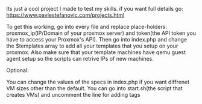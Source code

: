 Its just a cool project I made to test my skills. if you want full details go: https://www.pavlestefanovic.com/projects.html

To get this working, go into every file and replace place-holders: proxmox_ip(IP/Domain of your proxmox server) and token(the API token you have to access your Proxmox's API). Then go into index.php and change the $templates array to add all your templates that you setup on your proxmox.  Also make sure that your template machines have qemu guest agent setup so the scripts can retrive IPs of new machines.

Optional: 

You can change the values of the specs in index.php if you want diffrenet VM sizes other than the default.
You can go into start.sh(the script that creates VMs) and uncomment the line for adding tags

